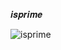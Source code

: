 𝒊𝒔𝒑𝒓𝒊𝒎𝒆

![isprime](https://github.com/noriakeivanfard/pythonClass/assets/137643989/ad0edfc2-b81b-4256-8197-dab2334c3821)
